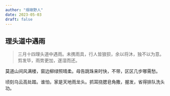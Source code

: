 ```yaml
---
author: "烟墩野人"
date: 2023-05-03
draft: false
---
```

## 理头道中遇雨
> 三月十四理头道中遇雨。未携雨具，行人皆狼狈，余以将沐，独不以为意。剪发毕，雨势更加，遂湿而还。  

莫道山间风满楼，窗边柳绿照晴柔。母告跳珠来时快，不带，区区几步哪需愁。

顷刻乌云高处踏。谁怕，家是天地雨龙头。抓耳挠腮皂角撒，握发，省得排队洗头功。
